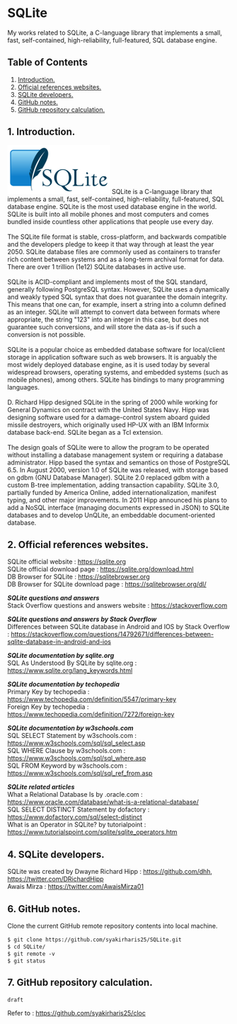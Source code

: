 # SQLite
My works related to SQLite, a C-language library that implements a small, fast, self-contained, high-reliability, full-featured, SQL database engine.

## Table of Contents
1. [Introduction.](#introduction)
2. [Official references websites.](#references)
3. [SQLite developers.](#developers)
4. [GitHub notes.](#github)
5. [GitHub repository calculation.](#calculation)

<a name="introduction"></a>
## 1. Introduction.
<img src="sqlite.png" height="110"> 
SQLite is a C-language library that implements a small, fast, self-contained, high-reliability, full-featured, SQL database engine. SQLite is the most used database engine in the world. SQLite is built into all mobile phones and most computers and comes bundled inside countless other applications that people use every day.
<br /><br />
The SQLite file format is stable, cross-platform, and backwards compatible and the developers pledge to keep it that way through at least the year 2050. SQLite database files are commonly used as containers to transfer rich content between systems and as a long-term archival format for data. There are over 1 trillion (1e12) SQLite databases in active use.
<br /><br />
SQLite is ACID-compliant and implements most of the SQL standard, generally following PostgreSQL syntax. However, SQLite uses a dynamically and weakly typed SQL syntax that does not guarantee the domain integrity. This means that one can, for example, insert a string into a column defined as an integer. SQLite will attempt to convert data between formats where appropriate, the string "123" into an integer in this case, but does not guarantee such conversions, and will store the data as-is if such a conversion is not possible.
<br /><br />
SQLite is a popular choice as embedded database software for local/client storage in application software such as web browsers. It is arguably the most widely deployed database engine, as it is used today by several widespread browsers, operating systems, and embedded systems (such as mobile phones), among others. SQLite has bindings to many programming languages.
<br /><br />
D. Richard Hipp designed SQLite in the spring of 2000 while working for General Dynamics on contract with the United States Navy. Hipp was designing software used for a damage-control system aboard guided missile destroyers, which originally used HP-UX with an IBM Informix database back-end. SQLite began as a Tcl extension.
<br /><br />
The design goals of SQLite were to allow the program to be operated without installing a database management system or requiring a database administrator. Hipp based the syntax and semantics on those of PostgreSQL 6.5. In August 2000, version 1.0 of SQLite was released, with storage based on gdbm (GNU Database Manager). SQLite 2.0 replaced gdbm with a custom B-tree implementation, adding transaction capability. SQLite 3.0, partially funded by America Online, added internationalization, manifest typing, and other major improvements. In 2011 Hipp announced his plans to add a NoSQL interface (managing documents expressed in JSON) to SQLite databases and to develop UnQLite, an embeddable document-oriented database.

<a name="references"></a>
## 2. Official references websites. 
SQLite official website : https://sqlite.org <br />
SQLite official download page : https://sqlite.org/download.html <br />
DB Browser for SQLite : https://sqlitebrowser.org <br />
DB Browser for SQLite download page : https://sqlitebrowser.org/dl/ <br />

**_SQLite questions and answers_** <br />
Stack Overflow questions and answers website : https://stackoverflow.com <br />

**_SQLite questions and answers by Stack Overflow_** <br />
Differences between SQLite database in Android and IOS by Stack Overflow : https://stackoverflow.com/questions/14792671/differences-between-sqlite-database-in-android-and-ios <br />

**_SQLite documentation by sqlite.org_** <br />
SQL As Understood By SQLite by sqlite.org : https://www.sqlite.org/lang_keywords.html <br />

**_SQLite documentation by techopedia_** <br />
Primary Key by techopedia : https://www.techopedia.com/definition/5547/primary-key <br />
Foreign Key by techopedia : https://www.techopedia.com/definition/7272/foreign-key <br />

**_SQLite documentation by w3schools.com_** <br />
SQL SELECT Statement by w3schools.com : https://www.w3schools.com/sql/sql_select.asp <br />
SQL WHERE Clause by w3schools.com : https://www.w3schools.com/sql/sql_where.asp <br />
SQL FROM Keyword by w3schools.com : https://www.w3schools.com/sql/sql_ref_from.asp <br />

**_SQLite related articles_** <br />
What a Relational Database Is by .oracle.com : https://www.oracle.com/database/what-is-a-relational-database/ <br />
SQL SELECT DISTINCT Statement by dofactory : https://www.dofactory.com/sql/select-distinct <br />
What is an Operator in SQLite? by tutorialpoint : https://www.tutorialspoint.com/sqlite/sqlite_operators.htm <br />

<a name="developers"></a>
## 4. SQLite developers.
SQLite was created by Dwayne Richard Hipp : https://github.com/dhh, https://twitter.com/DRichardHipp <br />
Awais Mirza : https://twitter.com/AwaisMirza01 <br />
 
<a name="github"></a>
## 6. GitHub notes.
Clone the current GitHub remote repository contents into local machine.
```
$ git clone https://github.com/syakirharis25/SQLite.git
$ cd SQLite/
$ git remote -v
$ git status
```

<a name="calculation"></a>
## 7. GitHub repository calculation.
```
draft
```
Refer to : https://github.com/syakirharis25/cloc
